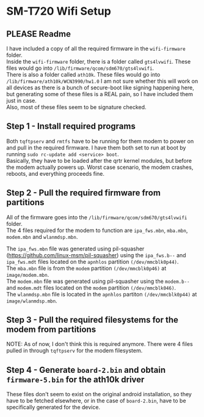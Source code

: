 # SM-T720 Wifi Setup

## PLEASE Readme
I have included a copy of all the required firmware in the ```wifi-firmware``` folder. <br>
Inside the ```wifi-firmware``` folder, there is a folder called ```gts4lvwifi```. These files would go into ```/lib/firmware/qcom/sdm670/gts4lvwifi```. <br>
There is also a folder called ```ath10k```. These files would go into ```/lib/firmware/ath10k/WCN3990/hw1.0```
I am not sure whether this will work on all devices as there is a bunch of secure-boot like signing happening here, but generating some of these files is a REAL pain, so I have included them just in case. <br>
Also, most of these files seem to be signature checked. <br>

## Step 1 - Install required programs
Both ```tqftpserv``` and ```rmtfs``` have to be running for them modem to power on and pull in the required firmware. I have them both set to run at boot by running ```sudo rc-update add <service> boot```. <br>
Basically, they have to be loaded after the qrtr kernel modules, but before the modem actually powers up. Worst case scenario, the modem crashes, reboots, and everything proceeds fine. <br>

## Step 2 - Pull the required firmware from partitions
All of the firmware goes into the ```/lib/firmware/qcom/sdm670/gts4lvwifi``` folder. <br>
The 4 files required for the modem to function are ```ipa_fws.mbn```, ```mba.mbn```, ```modem.mbn``` and ```wlanmdsp.mbn```. <br>

The ```ipa_fws.mbn``` file was generated using pil-squasher (https://github.com/linux-msm/pil-squasher) using the ```ipa_fws.b--``` and ```ipa_fws.mdt``` files located on the ```apnhlos``` partition ```(/dev/mmcblk0p44)```. <br>
The ```mba.mbn``` file is from the ```modem``` partition ```(/dev/mmcblk0p46)``` at ```image/modem.mbn```. <br>
The ```modem.mbn``` file was generated using pil-squasher using the ```modem.b--``` and ```modem.mdt``` files located on the ```modem``` partition ```(/dev/mmcblk046)```.<br>
The ```wlanmdsp.mbn``` file is located in the ```apnhlos``` partiton  ```(/dev/mmcblk0p44)``` at ```image/wlanmdsp.mbn```. <br>

## Step 3 - Pull the required filesystems for the modem from partitions
NOTE: As of now, I don't think this is required anymore. There were 4 files pulled in through ```tqftpserv``` for the modem filesystem. <br>

## Step 4 - Generate ```board-2.bin``` and obtain ```firmware-5.bin``` for the ath10k driver
These files don't seem to exist on the original android installation, so they have to be fetched elsewhere, or in the case of ```board-2.bin```, have to be specifically generated for the device. <br>

